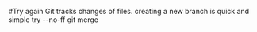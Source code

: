 #Try again
Git tracks changes of files.
creating a new branch is quick and simple
try --no-ff git merge
